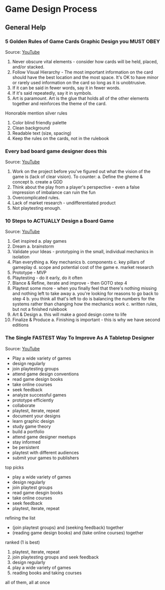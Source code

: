# Game Design Process

## General Help

### 5 Golden Rules of Game Cards Graphic Design you MUST OBEY

Source: [YouTube](https://www.youtube.com/watch?v=XDd4u2xnRtE)

1. Never obscure vital elements - consider how cards will be held, placed, and/or stacked.
2. Follow Visual Hierarchy - The most important information on the card should have the best location and the most space. It's OK to have minor or rarely used information on the card so long as it is unobtrusive.
3. If it can be said in fewer words, say it in fewer words.
4. If it's said repeatedly, say it in symbols.
5. Art is paramount. Art is the glue that holds all of the other elements together and reinforces the theme of the card.

Honorable mention silver rules

1. Color blind friendly palette
2. Clean background
3. Readable text (size, spacing)
4. Keep the rules on the cards, not in the rulebook

### Every bad board game designer does this

Source: [YouTube](https://www.youtube.com/watch?v=4X5lLrOu4GE)

1. Work on the project before you've figured out what the vision of the game is (lack of clear vision). To counter:
   a. Define the gheme & concept
   b. create a GDD
2. Think about the play from a player's perspective - even a false impression of imbalance can ruin the fun
3. Overcomplicated rules.
4. Lack of market research - undifferentiated product
5. Not playtesting enough.

### 10 Steps to ACTUALLY Design a Board Game

Source: [YouTube](https://www.youtube.com/watch?v=ZUuudT9Vn_w)

1. Get inspired
   a. play games
2. Dream
   a. brainstorm
3. Validate your Ideas - prototyping in the small, individual mechanics in isolation
4. Plan everything
   a. Key mechanics
   b. components
   c. key pillars of gameplay
   d. scope and potential cost of the game
   e. market research
5. Prototype - MVP
6. Playtesting - do it early, do it often
7. Blance & Refine, iterate and improve - then GOTO step 4
8. Playtest some more - when you finally feel that there's nothing missing and nothing left to take away
   a. you're looking for reasons to go back to step 4
   b. you think all that's left to do is balancing the numbers for the systems rather than changing how the mechanics work
   c. written rules, but not a finished rulebook
9. Art & Design
   a. this will make a good design come to life
10. Finalize & Produce
    a. Finishing is important - this is why we have second editions

### The Single FASTEST Way To Improve As A Tabletop Designer

Source: [YouTube](https://www.youtube.com/watch?v=K9rwBMabEvk)

+ Play a wide variety of games
+ design regularly
+ join playtesting groups
+ attend game design conventions
+ read game design books
+ take online courses
+ seek feedback
+ analyze successful games
+ prototype efficiently
+ collaborate
+ playtest, iterate, repeat
+ document your designs
+ learn graphic design
+ study game theory
+ build a portfolio
+ attend game designer meetups
+ stay informed
+ be persistent
+ playtest with different audiences
+ submit your games to publishers

top picks

+ play a wide variety of games
+ design regularly
+ join playtest groups
+ read game desgin books
+ take online courses
+ seek feedback
+ playtest, iterate, repeat

refining the list
+ (join playtest groups) and (seeking feedback) together
+ (reading game design books) and (take online courses) together

ranked (1 is best)
1. playtest, iterate, repeat
2. join playtesting groups and seek feedback
3. design regularly
4. play a wide variety of games
5. reading books and taking courses

all of them, all at once


